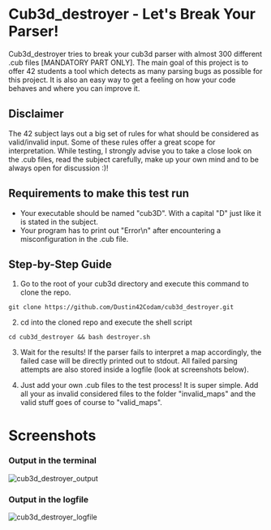 # Cub3d_destroyer - Let's Break Your Parser!

Cub3d_destroyer tries to break your cub3d parser with almost 300 different .cub files [MANDATORY PART ONLY].
The main goal of this project is to offer 42 students a tool which detects as many parsing bugs as possible for this project.
It is also an easy way to get a feeling on how your code behaves and where you can improve it.


## Disclaimer
The 42 subject lays out a big set of rules for what should be considered as valid/invalid input.
Some of these rules offer a great scope for interpretation.
While testing, I strongly advise you to take a close look on the .cub files, read the subject carefully, make up your own mind and to be always open for discussion :)!


## 	Requirements to make this test run
- Your executable should be named "cub3D". With a capital "D" just like it is stated in the subject.
- Your program has to print out "Error\n" after encountering a misconfiguration in the .cub file.


##	Step-by-Step Guide
1.	Go to the root of your cub3d directory and execute this command to clone the repo.
```
git clone https://github.com/Dustin42Codam/cub3d_destroyer.git
```
2.	cd into the cloned repo and execute the shell script
```
cd cub3d_destroyer && bash destroyer.sh
```
3.	Wait for the results!
	If the parser fails to interpret a map accordingly, the failed case will be directly printed out to stdout.
	All failed parsing attempts are also stored inside a logfile (look at screenshots below).

4.	Just add your own .cub files to the test process! It is super simple. Add all your as invalid considered files
	to the folder "invalid_maps" and the valid stuff goes of course to "valid_maps".


# Screenshots

### Output in the terminal
![cub3d_destroyer_output](https://user-images.githubusercontent.com/57137884/94357004-54564880-0095-11eb-9103-0ff36f5e74b7.png)


### Output in the logfile
![cub3d_destroyer_logfile](https://user-images.githubusercontent.com/57137884/94351607-f278ed00-005a-11eb-9e34-2d11faef3b47.png)
